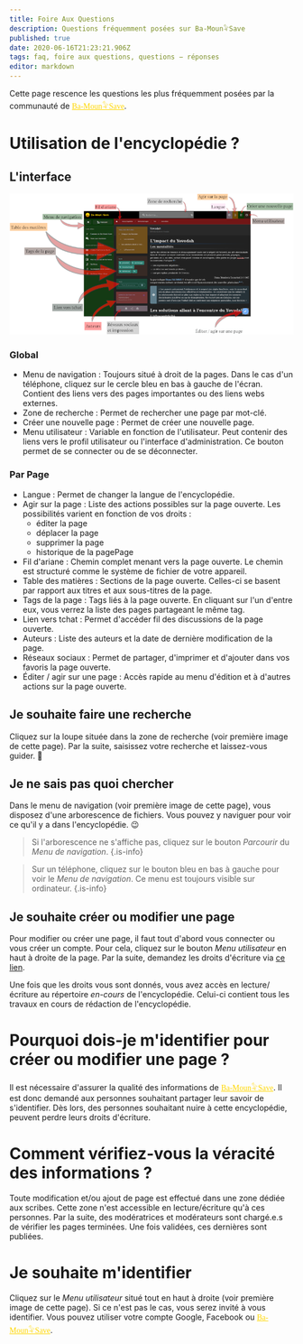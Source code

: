 ```yaml
---
title: Foire Aux Questions
description: Questions fréquemment posées sur Ba-Moun𓅝Save
published: true
date: 2020-06-16T21:23:21.906Z
tags: faq, foire aux questions, questions − réponses
editor: markdown
---
```


Cette page rescence les questions les plus fréquemment posées par la communauté de <a href="https://save.ba-moun.com" style="font-family:'Yatra One', PT-Serif, serif;color: gold" >Ba-Moun𓅝Save</a>.

# Utilisation de l'encyclopédie ?

## L'interface

![interface-de-ba-moun-save.png](/images/ba-moun-save/interface-de-ba-moun-save.png)

### Global

* Menu de navigation : Toujours situé à droit de la pages. Dans le cas d'un téléphone, cliquez sur le cercle bleu en bas à gauche de l'écran. Contient des liens vers des pages importantes ou des liens webs externes.
* Zone de recherche : Permet de rechercher une page par mot-clé.
* Créer une nouvelle page : Permet de créer une nouvelle page.
* Menu utilisateur : Variable en fonction de l'utilisateur. Peut contenir des liens vers le profil utilisateur ou l'interface d'administration. Ce bouton permet de se connecter ou de se déconnecter.

### Par Page

* Langue : Permet de changer la langue de l'encyclopédie.
* Agir sur la page : Liste des actions possibles sur la page ouverte. Les possibilités varient en fonction de vos droits :
   * éditer la page
   * déplacer la page
   * supprimer la page
   * historique de la pagePage
* Fil d'ariane : Chemin complet menant vers la page ouverte. Le chemin est structuré comme le système de fichier de votre appareil.
* Table des matières : Sections de la page ouverte. Celles-ci se basent par rapport aux titres et aux sous-titres de la page.
* Tags de la page : Tags liés à la page ouverte. En cliquant sur l'un d'entre eux, vous verrez la liste des pages partageant le même tag.
* Lien vers tchat : Permet d'accéder fil des discussions de la page ouverte.
* Auteurs : Liste des auteurs et la date de dernière modification de la page.
* Réseaux sociaux : Permet de partager, d'imprimer et d'ajouter dans vos favoris la page ouverte.
* Éditer / agir sur une page : Accès rapide au menu d'édition et à d'autres actions sur la page ouverte.

## Je souhaite faire une recherche

Cliquez sur la loupe située dans la zone de recherche (voir première image de cette page). Par la suite, saisissez votre recherche et laissez-vous guider. 🙂

## Je ne sais pas quoi chercher

Dans le menu de navigation (voir première image de cette page), vous disposez d'une arborescence de fichiers. Vous pouvez y naviguer pour voir ce qu'il y a dans l'encyclopédie.  :wink:

> Si l'arborescence ne s'affiche pas, cliquez sur le bouton *Parcourir* du *Menu de navigation*.
{.is-info}


> Sur un téléphone, cliquez sur le bouton bleu en bas à gauche pour voir le *Menu de navigation*. Ce menu est toujours visible sur ordinateur.
{.is-info}

## Je souhaite créer ou modifier une page

Pour modifier ou créer une page, il faut tout d'abord vous connecter ou vous créer un compte. Pour cela, cliquez sur le bouton *Menu utilisateur* en haut à droite de la page.
Par la suite, demandez les droits d'écriture via [ce lien](https://www.ba-moun.com/kriye-ba-moun).

Une fois que les droits vous sont donnés, vous avez accès en lecture/écriture au répertoire *en-cours* de l'encyclopédie. Celui-ci contient tous les travaux en cours de rédaction de l'encyclopédie.

# Pourquoi dois-je m'identifier pour créer ou modifier une page ?

Il est nécessaire d'assurer la qualité des informations de <a href="https://save.ba-moun.com" style="font-family:'Yatra One', PT-Serif, serif;color: gold" >Ba-Moun𓅝Save</a>. Il est donc demandé aux personnes souhaitant partager leur savoir de s'identifier. Dès lors, des personnes souhaitant nuire à cette encyclopédie, peuvent perdre leurs droits d'écriture.

# Comment vérifiez-vous la véracité des informations ?

Toute modification et/ou ajout de page est effectué dans une zone dédiée aux scribes. Cette zone n'est accessible en lecture/écriture qu'à ces personnes. Par la suite, des modératrices et modérateurs sont chargé.e.s de vérifier les pages terminées. Une fois validées, ces dernières sont publiées.

# Je souhaite m'identifier

Cliquez sur le *Menu utilisateur* situé tout en haut à droite (voir première image de cette page). Si ce n'est pas le cas, vous serez invité à vous identifier. Vous pouvez utiliser votre compte Google, Facebook ou <a href="https://save.ba-moun.com" style="font-family:'Yatra One', PT-Serif, serif;color: gold" >Ba-Moun𓅝Save</a>.
